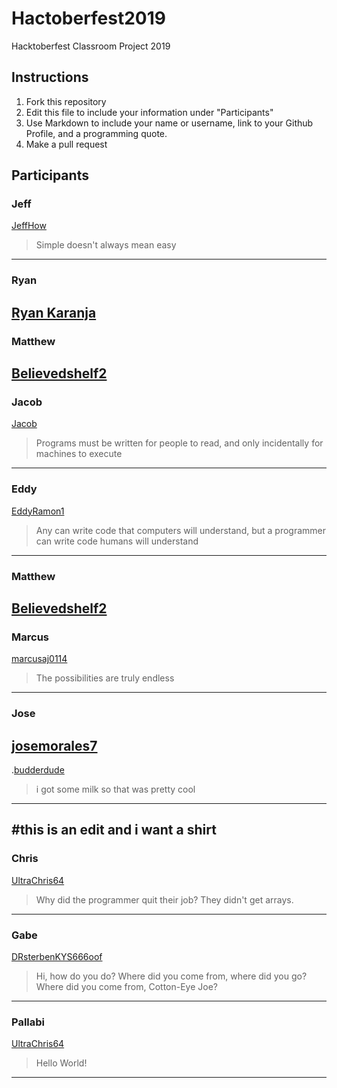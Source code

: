 # Hactoberfest2019
Hacktoberfest Classroom Project 2019

## Instructions
1. Fork this repository
2. Edit this file to include your information under "Participants"
3. Use Markdown to include your name or username, link to your Github Profile, and a programming quote.
4. Make a pull request

## Participants

### Jeff 
[JeffHow](https://github.com/jeffhow/)
> Simple doesn't always mean easy
---

### Ryan
[Ryan Karanja](https://github.com/Ryan-Karanja)
---

### Matthew
[Believedshelf2](https://github.com/believedshelf2/)
---

### Jacob
[Jacob](https://github.com/jake112311/)
>Programs must be written for people to read, and only incidentally for machines to execute
---

### Eddy
[EddyRamon1](https://github.com/EddyRamon1/)
> Any can write code that computers will understand, but a programmer can write code humans will understand
---

### Matthew
[Believedshelf2](https://github.com/believedshelf2/)
---

### Marcus
[marcusaj0114](https://github.com/marcusaj0114/)
> The possibilities are truly endless
---

### Jose
[josemorales7](https://github.com/josemorales7/)
---


.[budderdude](https://github.com/budderdude/)
> i got some milk so that was pretty cool 
---
#this is an edit and i want a shirt
---

### Chris
[UltraChris64](https://github.com/UltraChris64/)
> Why did the programmer quit their job? They didn't get arrays.
---

### Gabe
[DRsterbenKYS666oof](https://github.com/DRsterbenKYS666oof/)
> Hi, how do you do? Where did you come from, where did you go? Where did you come from, Cotton-Eye Joe?
---

### Pallabi
[UltraChris64](https://github.com/pallabi1431/)
> Hello World!
---

